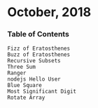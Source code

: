 # October, 2018

### Table of Contents

```
Fizz of Eratosthenes
Buzz of Eratosthenes
Recursive Subsets
Three Sum
Ranger
nodejs Hello User
Blue Square
Most Significant Digit
Rotate Array
```
